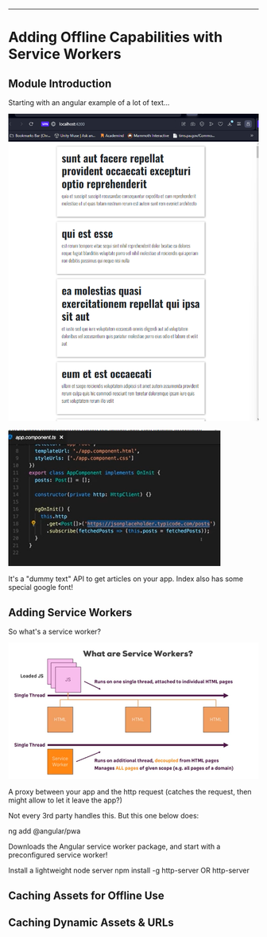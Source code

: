***********************************
# Adding Offline Capabilities with Service Workers

## Module Introduction

Starting with an angular example of a lot of text...

![Alt text](image.png)

![Alt text](image-1.png)

It's a "dummy text" API to get articles on your app. Index also has some special google font!

## Adding Service Workers

So what's a service worker?

![Alt text](image-2.png)

A proxy between your app and the http request (catches the request, then might allow to let it leave the app?)

Not every 3rd party handles this. But this one below does: 

   ng add @angular/pwa

Downloads the Angular service worker package, and start with a preconfigured service worker!

Install a lightweight node server
    npm install -g http-server
    OR
    http-server

## Caching Assets for Offline Use



## Caching Dynamic Assets & URLs